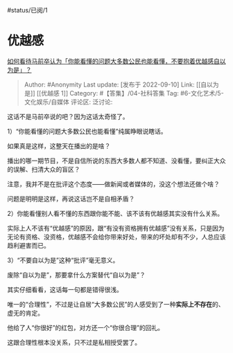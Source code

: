 #status/已阅/1 

# 优越感
[如何看待马前卒认为「你能看懂的问题大多数公民也能看懂，不要抱着优越感自以为是」？](https://www.zhihu.com/question/389765041/answer/2667643095)

> Author: #Anonymity
> Last update: [发布于 2022-09-10]
> Link: [[自以为是]] [[优越感 1]]
> Category: #【答集】/04-社科答集
> Tag: #6-文化艺术/5-文化娱乐/自媒体 
> 评论区:
> 泛讨论:

这话不是马前卒说的吧？因为这话太奇怪了。

1）“你能看懂的问题大多数公民也能看懂”纯属睁眼说瞎话。

如果真是这样，这整天在播出的是啥？

播出的哪一期节目，不是自信所说的东西大多数人都不知道、没看懂，要纠正大众的误解、扫清大众的盲区？

注意，我并不是在批评这个态度——做新闻或者媒体的，没这个想法还做个啥？

问题是明明是这样，再说这话岂不是自相矛盾？

2）你能看懂别人看不懂的东西跟你能不能、该不该有优越感其实没有什么关系。

实际上人不该有“优越感”的原因，跟“有没有资格拥有优越感”没有关系，只是因为无论有资格、没资格，优越感不会给你带来好处，带来的坏处却有不少，人总应该趋利避害而已。

3）“不要自以为是”这种“批评”毫无意义。

废除“自以为是”，那要拿什么方案替代“自以为是”？

其实仔细看看，这话每一句都是错得很浅。

唯一的“合理性”，不过是让自居“大多数公民”的人感受到了一种**实际上不存在**的、虚无的肯定。

他给了人“你很好”的红包，对方还一个“你很合理”的回礼。

这跟合理性根本没关系，只不过是私相授受罢了。
